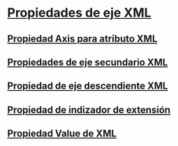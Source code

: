 # [Propiedades de eje XML](xml-axis-properties.md)
## [Propiedad Axis para atributo XML](xml-attribute-axis-property.md)
## [Propiedades de eje secundario XML](xml-child-axis-property.md)
## [Propiedad de eje descendiente XML](xml-descendant-axis-property.md)
## [Propiedad de indizador de extensión](extension-indexer-property.md)
## [Propiedad Value de XML](xml-value-property.md)
